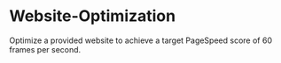 # Website-Optimization
 Optimize a provided website to achieve a target PageSpeed score of 60 frames per second. 
